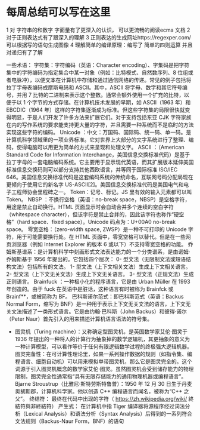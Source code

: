 # 每周总结可以写在这里
 1 对 字符串的和数字 字面量有了更深入的认识，
    可以更流畅的阅读ecma 文档
 2 对于正则表达式有了跟深入的理解
 3 正则表达的生成网址https://regexper.com/ 可以根据写的语句生成图像
 4 理解简单的编译原理：编写了 简单的四则运算 并且对递归有了了解

一些术语：
  字符集：字符编码（英语：Character encoding）、字集码是把字符集中的字符编码为指定集合中某一对象（例如：比特模式、自然数序列、8 位组或者电脉冲），以便文本在计算机中存储和通过通信网络的传递。常见的例子包括将拉丁字母表编码成摩斯电码和 ASCII。其中，ASCII 将字母、数字和其它符号编号，并用 7 比特的二进制来表示这个整数。通常会额外使用一个扩充的比特，以便于以 1 个字节的方式存储。在计算机技术发展的早期，如 ASCII（1963 年）和 EBCDIC（1964 年）这样的字符集逐渐成为标准。但这些字符集的局限很快就变得明显，于是人们开发了许多方法来扩展它们。对于支持包括东亚 CJK 字符家族在内的写作系统的要求能支持更大量的字符，并且需要一种系统而不是临时的方法实现这些字符的编码。
  Unicode ：中文：万国码、国际码、统一码、单一码。是计算机科学领域里的一项业界标准。它对世界上大部分的文字系统进行了整理、编码，使得电脑可以用更为简单的方式来呈现和处理文字。
  ASCII ：（American Standard Code for Information Interchange，美国信息交换标准代码）是基于拉丁字母的一套电脑编码系统。它主要用于显示现代英语，而其扩展版本延伸美国标准信息交换码则可以部分支持其他西欧语言，并等同于国际标准 ISO/IEC 646。美国信息交换标准代码是这套编码系统的传统命名，互联网号码分配局现在更倾向于使用它的新名字 US-ASCII[2]。美国信息交换标准代码是美国电气和电子工程师协会里程碑之一。
  Token：记号、标记。JS 里有效的输入元素都可以叫 Token。
  NBSP ：不换行空格（英语：no-break space，NBSP）是空格字符，用途是禁止自动换行。HTML 页面显示时会自动合并多个连续的空白字符（whitespace character），但该字符是禁止合并的，因此该字符也称作“硬空格”（hard space、fixed space）。Unicode 码点为：U+00A0 no-break space。
  零宽空格：（zero-width space, ZWSP）是一种不可打印的 Unicode 字符，用于可能需要换行处。在 HTML 页面中，零宽空格可以替代。但是在一些网页浏览器（例如 Internet Explorer 的版本 6 或以下）不支持零宽空格的功能。
  乔姆斯基谱系：是计算机科学中刻画形式文法表达能力的一个分类谱系，是由诺姆·乔姆斯基于 1956 年提出的。它包括四个层次：
  0- 型文法（无限制文法或短语结构文法）包括所有的文法。
  1- 型文法（上下文相关文法）生成上下文相关语言。
  2- 型文法（上下文无关文法）生成上下文无关语言。
  3- 型文法（正规文法）生成正则语言。
  Brainfuck ：一种极小化的程序语言，它是由 Urban Müller 在 1993 年创造的。由于 fuck 在英语中是脏话，这种语言有时被称为 Brainfck 或 Brainf**，或被简称为 BF。
  巴科斯诺尔范式：即巴科斯范式（英语：Backus Normal Form，缩写为 BNF）是一种用于表示上下文无关文法的语言，上下文无关文法描述了一类形式语言。它是由约翰·巴科斯（John Backus）和彼得·诺尔（Peter Naur）首先引入的用来描述计算机语言语法的符号集。
  - 图灵机（Turing machine）：又称确定型图灵机，是英国数学家艾伦·图灵于 1936 年提出的一种将人的计算行为抽象掉的数学逻辑机，其更抽象的意义为一种计算模型，可以看作等价于任何有限逻辑数学过程的终极强大逻辑机器。
  图灵完备性：在可计算性理论里，如果一系列操作数据的规则（如指令集、编程语言、细胞自动机）可以用来模拟单带图灵机，那么它是图灵完全的。这个词源于引入图灵机概念的数学家艾伦·图灵。虽然图灵机会受到储存能力的物理限制，图灵完全性通常指“具有无限存储能力的通用物理机器或编程语言”。
  Bjarne Stroustrup（比雅尼·斯特劳斯特鲁普）：1950 年 12 月 30 日生于丹麦奥胡斯郡，计算机科学家。他以创造 C++ 编程语言而闻名，被称为“C++ 之父”。
  终结符： 最终在代码中出现的字符（ https://zh.wikipedia.org/wiki/ 終結符與非終結符）
  产生式： 在计算机中指 Tiger 编译器将源程序经过词法分析（Lexical Analysis）和语法分析（Syntax Analysis）后得到的一系列符合文法规则（Backus-Naur Form，BNF）的语句
